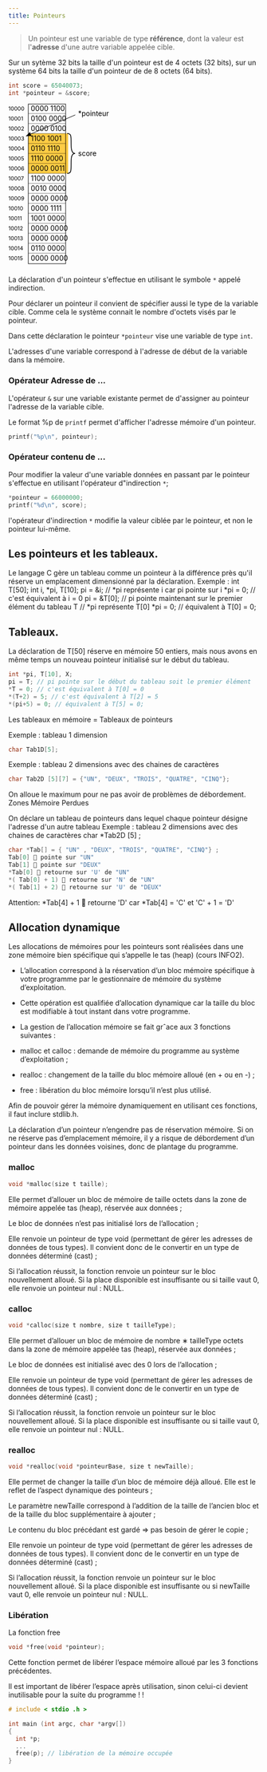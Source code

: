 ```yaml
---
title: Pointeurs
---
```


> Un pointeur est une variable de type **référence**, dont la valeur est l'**adresse** d'une autre variable appelée cible.

Sur un sytème 32 bits la taille d'un pointeur est de 4 octets (32 bits), sur un système 64 bits la taille d'un pointeur de de 8 octets (64 bits).


```C
int score = 65040073;
int *pointeur = &score;
```

<svg viewbox="0 0 300 330" width="300">
<defs
     id="defs84">
    <marker
       style="overflow:visible;"
       id="Arrow1Send"
       refX="0.0"
       refY="0.0"
       orient="auto">
      <path
         transform="scale(0.2) rotate(180) translate(6,0)"
         style="fill-rule:evenodd;fill:context-stroke;stroke:context-stroke;stroke-width:1.0pt;"
         d="M 0.0,0.0 L 5.0,-5.0 L -12.5,0.0 L 5.0,5.0 L 0.0,0.0 z "
         id="path4681" />
    </marker>
    <marker
       style="overflow:visible"
       id="Arrow1Sstart"
       refX="0.0"
       refY="0.0"
       orient="auto">
      <path
         transform="scale(0.2) translate(6,0)"
         style="fill-rule:evenodd;fill:context-stroke;stroke:context-stroke;stroke-width:1.0pt"
         d="M 0.0,0.0 L 5.0,-5.0 L -12.5,0.0 L 5.0,5.0 L 0.0,0.0 z "
         id="path4678" />
    </marker>
    <marker
       style="overflow:visible;"
       id="Arrow1Lend"
       refX="0.0"
       refY="0.0"
       orient="auto">
      <path
         transform="scale(0.8) rotate(180) translate(12.5,0)"
         style="fill-rule:evenodd;fill:context-stroke;stroke:context-stroke;stroke-width:1.0pt;"
         d="M 0.0,0.0 L 5.0,-5.0 L -12.5,0.0 L 5.0,5.0 L 0.0,0.0 z "
         id="path4669" />
    </marker>
    <marker
       style="overflow:visible;"
       id="Arrow2Lend"
       refX="0.0"
       refY="0.0"
       orient="auto">
      <path
         transform="scale(1.1) rotate(180) translate(1,0)"
         d="M 8.7185878,4.0337352 L -2.2072895,0.016013256 L 8.7185884,-4.0017078 C 6.9730900,-1.6296469 6.9831476,1.6157441 8.7185878,4.0337352 z "
         style="fill-rule:evenodd;fill:context-stroke;stroke-width:0.62500000;stroke-linejoin:round;"
         id="path4687" />
    </marker>
    <style>
    .rect {
      fill: none;
      stroke: black;
      stroke-width: 1px;
    }
    .ligne {
      stroke: black;
      stroke-width: 0.5px;
    }
    text.address { font-size:11px; }
    .variable { fill: #ffcc44; }
    </style>
  </defs>
  <text x="0" y="0" class="address">
    <tspan x="0" y="14">10000</tspan>
    <tspan x="0" y="34">10001</tspan>
    <tspan x="0" y="54">10002</tspan>
    <tspan x="0" y="74">10003</tspan>
    <tspan x="0" y="94">10004</tspan>
    <tspan x="0" y="114">10005</tspan>
    <tspan x="0" y="134">10006</tspan>
    <tspan x="0" y="154">10007</tspan>
    <tspan x="0" y="174">10008</tspan>
    <tspan x="0" y="194">10009</tspan>
    <tspan x="0" y="214">10010</tspan>
    <tspan x="0" y="234">10011</tspan>
    <tspan x="0" y="254">10012</tspan>
    <tspan x="0" y="274">10013</tspan>
    <tspan x="0" y="294">10014</tspan>
    <tspan x="0" y="314">10015</tspan>
  </text>
  <rect x="40" y="60" width="80" height="80" class="variable"/>
  <text x="0" y="0">
    <tspan x="45" y="15">0000 1100</tspan>
    <tspan x="45" y="35">0100 0000</tspan>
    <tspan x="45" y="55">0000 0100</tspan>
    <tspan x="45" y="75">1100 1001</tspan>
    <tspan x="45" y="95">0110 1110</tspan>
    <tspan x="45" y="115">1110 0000</tspan>
    <tspan x="45" y="135">0000 0011</tspan>
    <tspan x="45" y="155">1100 0000</tspan>
    <tspan x="45" y="175">0010 0000</tspan>
    <tspan x="45" y="195">0000 0000</tspan>
    <tspan x="45" y="215">0000 1111</tspan>
    <tspan x="45" y="235">1001 0000</tspan>
    <tspan x="45" y="255">0000 0000</tspan>
    <tspan x="45" y="275">0000 0000</tspan>
    <tspan x="45" y="295">0110 0000</tspan>
    <tspan x="45" y="315">0000 0000</tspan>
  </text>
  <rect x="40" y="1" width="75" height="320" class="rect"/>
  <path d="M40,20h75 M40,40h75 M40,60h75 M40,80h75 M40,100h75 M40,120h75 M40,140h75 M40,160h75  M40,180h75  M40,200h75  M40,220h75  M40,240h75  M40,260h75  M40,280h75  M40,300h75" class="ligne"/>
  <path
     style="fill:none;stroke:#000;stroke-width:1.5px;stroke-opacity:1"
     d="M 118,60 c 8,0 8,4 8,20
     0,8 0,20 8,20
     -8,0 -8,10 -8,20
     0,16 0,20 -8,20" />
<path
     style="fill:none;stroke:#000000;stroke-width:1px;stroke-linecap:butt;stroke-linejoin:miter;stroke-opacity:1;marker-end:url(#Arrow2Lend)"
     d="M 134.3373,22.772575 35.934705,64.97496"
 />
  <text x="140" y="105">score</text>
  <text x="140" y="25">*pointeur</text>
  </svg>

La déclaration d'un pointeur s'effectue en utilisant le symbole `*` appelé indirection.

Pour déclarer un pointeur il convient de spécifier aussi le type de la variable cible. Comme cela le système connait le nombre d'octets visés par le pointeur.

Dans cette déclaration le pointeur `*pointeur` vise une variable de type `int`.

L'adresses d'une variable correspond à l'adresse de début de la variable dans la mémoire.

### Opérateur Adresse de ...

L'opérateur `&` sur une variable existante permet de d'assigner au pointeur l'adresse de la variable cible.

Le format %p de `printf` permet d'afficher l'adresse mémoire d'un pointeur.

```C
printf("%p\n", pointeur);
```

### Opérateur contenu de ...

Pour modifier la valeur d'une variable données en passant par le pointeur s'effectue en utilisant l'opérateur d"indirection `*`;

```C
*pointeur = 66000000;
printf("%d\n", score);
```

l'opérateur d'indirection `*` modifie la valeur ciblée par le pointeur, et non le pointeur lui-même.

## Les pointeurs et les tableaux.

Le langage C gère un tableau comme un pointeur à la différence près qu'il réserve un emplacement dimensionné
par la déclaration.
Exemple : int T[50];
int i, *pi, T[10];
pi = &i; // *pi représente i car pi pointe sur i
*pi = 0; // c'est équivalent à i = 0
pi = &T[0]; // pi pointe maintenant sur le premier élément du tableau T
// *pi représente T[0]
*pi = 0; // équivalent à T[0] = 0;

## Tableaux.

La déclaration de T[50] réserve en mémoire 50 entiers, mais nous avons en même temps un nouveau pointeur
initialisé sur le début du tableau.

```C
int *pi, T[10], X;
pi = T; // pi pointe sur le début du tableau soit le premier élément
*T = 0; // c'est équivalent à T[0] = 0
*(T+2) = 5; // c'est équivalent à T[2] = 5
*(pi+5) = 0; // équivalent à T[5] = 0;
```

Les tableaux en mémoire = Tableaux de pointeurs

Exemple : tableau 1 dimension

```C
char Tab1D[5];
```

Exemple : tableau 2 dimensions avec des chaines de caractères

```C
char Tab2D [5][7] = {"UN", "DEUX", "TROIS", "QUATRE", "CINQ"};
```

On alloue le maximum pour ne pas avoir de problèmes de débordement.
Zones Mémoire Perdues


On déclare un tableau de pointeurs dans lequel chaque pointeur désigne l'adresse d'un autre tableau
Exemple : tableau 2 dimensions avec des chaines de caractères
char *Tab2D [5] ; 

```C
char *Tab[] = { "UN" , "DEUX", "TROIS", "QUATRE", "CINQ"} ;
Tab[0]  pointe sur "UN"
Tab[1]  pointe sur "DEUX"
*Tab[0]  retourne sur 'U' de "UN"
*( Tab[0] + 1)  retourne sur 'N' de "UN"
*( Tab[1] + 2)  retourne sur 'U' de "DEUX"
```

Attention:
*Tab[4] + 1  retourne 'D' car *Tab[4] = 'C' et 'C' + 1 = 'D'

## Allocation dynamique

Les allocations de mémoires pour les pointeurs sont réalisées dans une zone mémoire bien spécifique qui s’appelle le tas (heap) (cours INFO2).

- L’allocation correspond à la réservation d’un bloc mémoire spécifique à votre programme par le gestionnaire de mémoire du système d’exploitation.
- Cette opération est qualifiée d’allocation dynamique car la taille du bloc est modifiable à tout instant dans votre programme.
- La gestion de l’allocation mémoire se fait grˆace aux 3 fonctions suivantes :

- malloc et calloc : demande de mémoire du programme au système d’exploitation ;
- realloc : changement de la taille du bloc mémoire alloué (en + ou en -) ;
- free : libération du bloc mémoire lorsqu’il n’est plus utilisé.

Afin de pouvoir gérer la mémoire dynamiquement en utilisant ces fonctions, il faut inclure stdlib.h.

La déclaration d’un pointeur n’engendre pas de réservation mémoire. Si on ne réserve pas d’emplacement mémoire, il y a risque de débordement d’un pointeur dans les données voisines, donc de plantage du programme.


### malloc

```C
void *malloc(size t taille);
```

Elle permet d’allouer un bloc de mémoire de taille octets dans la zone de mémoire appelée tas (heap), réservée aux données ;

Le bloc de données n’est pas initialisé lors de l’allocation ;

Elle renvoie un pointeur de type void (permettant de gérer les adresses de données de tous types). Il convient donc de le convertir en un type de données déterminé (cast) ;

Si l’allocation réussit, la fonction renvoie un pointeur sur le bloc nouvellement alloué. Si la place disponible est insuffisante ou si taille vaut 0, elle renvoie un pointeur nul : NULL.


### calloc

```C
void *calloc(size t nombre, size t tailleType);
```

Elle permet d’allouer un bloc de mémoire de nombre ∗ tailleType octets dans la zone de mémoire appelée tas (heap), réservée aux données ;

Le bloc de données est initialisé avec des 0 lors de l’allocation ;

Elle renvoie un pointeur de type void (permettant de gérer les adresses de données de tous types). Il convient donc de le convertir en un type de données déterminé (cast) ;

Si l’allocation réussit, la fonction renvoie un pointeur sur le bloc nouvellement alloué. Si la place disponible est insuffisante ou si taille vaut 0, elle renvoie un pointeur nul : NULL.

### realloc

```C
void *realloc(void *pointeurBase, size t newTaille);
```

Elle permet de changer la taille d’un bloc de mémoire déjà alloué. Elle est le reflet de l’aspect dynamique des pointeurs ;

Le paramètre newTaille correspond à l’addition de la taille de l’ancien bloc et de la taille du bloc supplémentaire à ajouter ;

Le contenu du bloc précédant est gardé ⇒ pas besoin de gérer le copie ;

Elle renvoie un pointeur de type void (permettant de gérer les adresses de données de tous types). Il convient donc de le convertir en un type de données déterminé (cast) ;

Si l’allocation réussit, la fonction renvoie un pointeur sur le bloc nouvellement alloué. Si la place disponible est insuffisante ou si newTaille vaut 0, elle renvoie un pointeur nul : NULL.

### Libération

La fonction free

```C
void *free(void *pointeur);
```

Cette fonction permet de libérer l’espace mémoire alloué par les 3 fonctions précédentes.

Il est important de libérer l’espace après utilisation, sinon celui-ci devient inutilisable pour la suite du programme ! ! 


```C
# include < stdio .h >

int main (int argc, char *argv[])
{
  int *p;
  ...
  free(p); // libération de la mémoire occupée
}
```
